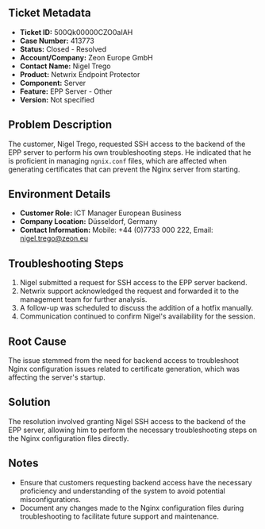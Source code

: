 ## Ticket Metadata
- **Ticket ID:** 500Qk00000CZO0aIAH
- **Case Number:** 413773
- **Status:** Closed - Resolved
- **Account/Company:** Zeon Europe GmbH
- **Contact Name:** Nigel Trego
- **Product:** Netwrix Endpoint Protector
- **Component:** Server
- **Feature:** EPP Server - Other
- **Version:** Not specified

## Problem Description
The customer, Nigel Trego, requested SSH access to the backend of the EPP server to perform his own troubleshooting steps. He indicated that he is proficient in managing `ngnix.conf` files, which are affected when generating certificates that can prevent the Nginx server from starting.

## Environment Details
- **Customer Role:** ICT Manager European Business
- **Company Location:** Düsseldorf, Germany
- **Contact Information:** Mobile: +44 (0)7733 000 222, Email: nigel.trego@zeon.eu

## Troubleshooting Steps
1. Nigel submitted a request for SSH access to the EPP server backend.
2. Netwrix support acknowledged the request and forwarded it to the management team for further analysis.
3. A follow-up was scheduled to discuss the addition of a hotfix manually.
4. Communication continued to confirm Nigel's availability for the session.

## Root Cause
The issue stemmed from the need for backend access to troubleshoot Nginx configuration issues related to certificate generation, which was affecting the server's startup.

## Solution
The resolution involved granting Nigel SSH access to the backend of the EPP server, allowing him to perform the necessary troubleshooting steps on the Nginx configuration files directly.

## Notes
- Ensure that customers requesting backend access have the necessary proficiency and understanding of the system to avoid potential misconfigurations.
- Document any changes made to the Nginx configuration files during troubleshooting to facilitate future support and maintenance.